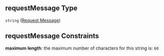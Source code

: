 ## requestMessage Type

`string` ([Request Message](btpsa-usecase-properties-services-items-allof-1-then-allof-87-then-allof-0-then-properties-parameters-properties-request-message.md))

## requestMessage Constraints

**maximum length**: the maximum number of characters for this string is: `60`
